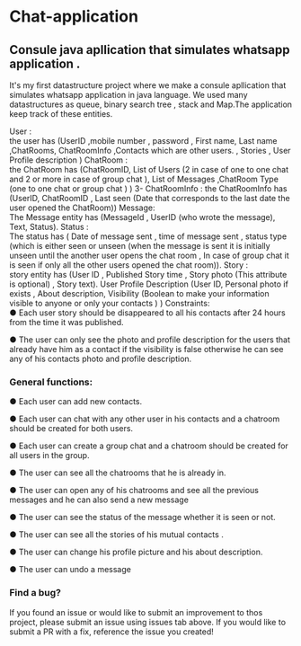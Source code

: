 # Chat-application

## Consule java apllication that simulates whatsapp application .

<p>It's my first datastructure project where we make a consule apllication that simulates whatsapp application in java language. We used many datastructures as queue, binary search tree , stack and Map.The application  keep track of these entities.

User : <br>
the user has (UserID ,mobile number , password , First name, Last name ,ChatRooms, ChatRoomInfo ,Contacts which are other users. , Stories , User Profile description )
ChatRoom :<br>
the ChatRoom has (ChatRoomID, List of Users (2 in case of one to one
chat and 2 or more in case of group chat ), List of Messages ,ChatRoom Type (one to
one chat or group chat ) ) 3- ChatRoomInfo : the ChatRoomInfo has (UserID,
ChatRoomID , Last seen (Date that corresponds to the last date the user opened the
ChatRoom))
Message: <br>
The Message entity has (MessageId , UserID (who wrote the message),
Text, Status).
Status :<br>
The status has ( Date of message sent , time of message sent , status type
(which is either seen or unseen (when the message is sent it is initially unseen until
the another user opens the chat room , In case of group chat it is seen if only all the
other users opened the chat room)).
Story : <br>
story entity has (User ID , Published Story time , Story photo (This attribute
is optional) , Story text).
User Profile Description 
(User ID, Personal photo if exists , About description,
Visibility (Boolean to make your information visible to anyone or only your contacts )
)
Constraints:<br>
● Each user story should be disappeared to all his contacts after 24 hours from
the time it was published. 

● The user can only see the photo and profile description for the users that
already have him as a contact if the visibility is false otherwise he can see any
of his contacts photo and profile description.

### General functions:

● Each user can add new contacts.

● Each user can chat with any other user in his contacts and a chatroom should
be created for both users.

● Each user can create a group chat and a chatroom should be created for all
users in the group.

● The user can see all the chatrooms that he is already in.

● The user can open any of his chatrooms and see all the previous messages
and he can also send a new message

● The user can see the status of the message whether it is seen or not.

● The user can see all the stories of his mutual contacts .

● The user can change his profile picture and his about description.

● The user can undo a message


### Find a bug?
If you found an issue or would like to submit an improvement to thos project, please submit an issue using issues tab above. If you would like to submit a PR with a fix, reference the issue you created!
<p>

